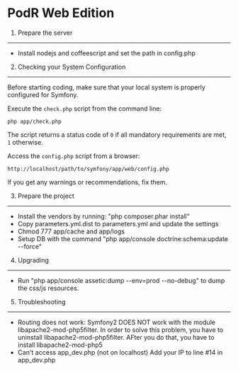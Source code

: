 PodR Web Edition
========================

1) Prepare the server
-------------------------------------
- Install nodejs and coffeescript and set the path in config.php


2) Checking your System Configuration
-------------------------------------

Before starting coding, make sure that your local system is properly
configured for Symfony.

Execute the `check.php` script from the command line:

    php app/check.php

The script returns a status code of `0` if all mandatory requirements are met, `1` otherwise.

Access the `config.php` script from a browser:

    http://localhost/path/to/symfony/app/web/config.php

If you get any warnings or recommendations, fix them.

3) Prepare the project
-------------------------------------
- Install the vendors by running: "php composer.phar install"
- Copy parameters.yml.dist to parameters.yml and update the settings
- Chmod 777 app/cache and app/logs
- Setup DB with the command "php app/console doctrine:schema:update --force"

4) Upgrading
-------------------------------------
- Run "php app/console assetic:dump --env=prod --no-debug" to dump the css/js resources.

5) Troubleshooting
-------------------------------------
- Routing does not work:
  Symfony2 DOES NOT work with the module libapache2-mod-php5filter. In order to solve this problem, you have to uninstall libapache2-mod-php5filter. AFter you do that, you have to install libapache2-mod-php5
- Can't access app_dev.php (not on localhost)
  Add your IP to line #14 in app_dev.php
